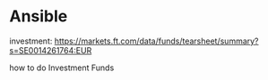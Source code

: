 # Ansible


investment: https://markets.ft.com/data/funds/tearsheet/summary?s=SE0014261764:EUR

how to do Investment Funds
